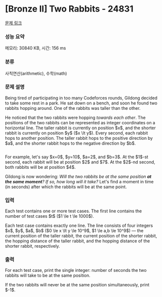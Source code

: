 # [Bronze II] Two Rabbits - 24831 

[문제 링크](https://www.acmicpc.net/problem/24831) 

### 성능 요약

메모리: 30840 KB, 시간: 156 ms

### 분류

사칙연산(arithmetic), 수학(math)

### 문제 설명

<p>Being tired of participating in too many Codeforces rounds, Gildong decided to take some rest in a park. He sat down on a bench, and soon he found two rabbits hopping around. One of the rabbits was taller than the other.</p>

<p>He noticed that the two rabbits were hopping <em>towards each other</em>. The positions of the two rabbits can be represented as integer coordinates on a horizontal line. The taller rabbit is currently on position $x$, and the shorter rabbit is currently on position $y$ ($x \lt y$). Every second, each rabbit hops to another position. The taller rabbit hops to the positive direction by $a$, and the shorter rabbit hops to the negative direction by $b$.</p>

<p style="text-align: center;"><img alt="" src=""></p>

<p>For example, let's say $x=0$, $y=10$, $a=2$, and $b=3$. At the $1$-st second, each rabbit will be at position $2$ and $7$. At the $2$-nd second, both rabbits will be at position $4$.</p>

<p>Gildong is now wondering: <em>Will the two rabbits be at the same position <strong>at the same moment</strong>? If so, how long will it take?</em> Let's find a moment in time (in seconds) after which the rabbits will be at the same point.</p>

### 입력 

 <p>Each test contains one or more test cases. The first line contains the number of test cases $t$ ($1 \le t \le 1000$).</p>

<p>Each test case contains exactly one line. The line consists of four integers $x$, $y$, $a$, $b$ ($0 \le x \lt y \le 10^9$, $1 \le a,b \le 10^9$) — the current position of the taller rabbit, the current position of the shorter rabbit, the hopping distance of the taller rabbit, and the hopping distance of the shorter rabbit, respectively.</p>

### 출력 

 <p>For each test case, print the single integer: number of seconds the two rabbits will take to be at the same position.</p>

<p>If the two rabbits will never be at the same position simultaneously, print $-1$.</p>

